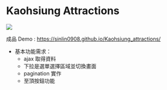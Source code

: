 # Kaohsiung Attractions

![](https://i.imgur.com/OtoNd42.jpg)

成品 Demo : https://sinlin0908.github.io/Kaohsiung_attractions/

- 基本功能需求：
  - ajax 取得資料
  - 下拉是選單選擇區域並切換畫面
  - pagination 實作
  - 至頂按鈕功能
